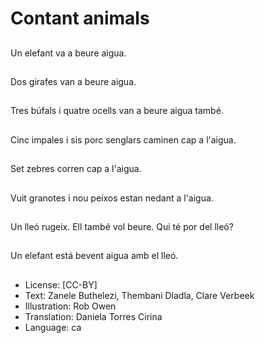# Contant animals

##
Un elefant va a beure aigua.

##
Dos girafes van a beure aigua.

##
Tres búfals i quatre ocells van a beure aigua també.

##
Cinc impales i sis porc senglars caminen cap a l'aigua.

##
Set zebres corren cap a l'aigua.

##
Vuit granotes i nou peixos estan nedant a l'aigua.

##
Un lleó rugeix. Ell també vol beure. Qui té por del lleó?

##
Un elefant está bevent aigua amb el lleó.

##
* License: [CC-BY]
* Text: Zanele Buthelezi, Thembani Dladla, Clare Verbeek
* Illustration: Rob Owen
* Translation: Daniela Torres Cirina
* Language: ca
